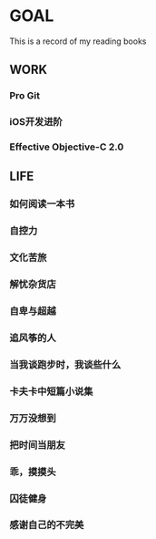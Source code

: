 # GOAL
This is a record of my reading books

## WORK
### Pro Git
### iOS开发进阶
### Effective Objective-C 2.0

## LIFE
### 如何阅读一本书
### 自控力
### 文化苦旅
### 解忧杂货店
### 自卑与超越
### 追风筝的人
### 当我谈跑步时，我谈些什么
### 卡夫卡中短篇小说集
### 万万没想到
### 把时间当朋友
### 乖，摸摸头
### 囚徒健身
### 感谢自己的不完美


